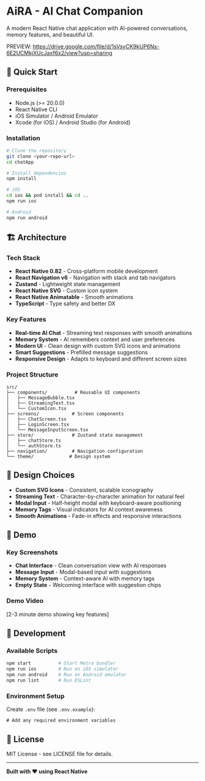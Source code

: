 # AiRA - AI Chat Companion

A modern React Native chat application with AI-powered conversations, memory features, and beautiful UI.

PREVIEW: https://drive.google.com/file/d/1sVsyCK9kUP6Ns-6E2UCMkjXUcJaxf6x2/view?usp=sharing

## 🚀 Quick Start

### Prerequisites

- Node.js (>= 20.0.0)
- React Native CLI
- iOS Simulator / Android Emulator
- Xcode (for iOS) / Android Studio (for Android)

### Installation

```bash
# Clone the repository
git clone <your-repo-url>
cd chatApp

# Install dependencies
npm install

# iOS
cd ios && pod install && cd ..
npm run ios

# Android
npm run android
```

## 🏗️ Architecture

### Tech Stack

- **React Native 0.82** - Cross-platform mobile development
- **React Navigation v6** - Navigation with stack and tab navigators
- **Zustand** - Lightweight state management
- **React Native SVG** - Custom icon system
- **React Native Animatable** - Smooth animations
- **TypeScript** - Type safety and better DX

### Key Features

- **Real-time AI Chat** - Streaming text responses with smooth animations
- **Memory System** - AI remembers context and user preferences
- **Modern UI** - Clean design with custom SVG icons and animations
- **Smart Suggestions** - Prefilled message suggestions
- **Responsive Design** - Adapts to keyboard and different screen sizes

### Project Structure

```
src/
├── components/          # Reusable UI components
│   ├── MessageBubble.tsx
│   ├── StreamingText.tsx
│   └── CustomIcon.tsx
├── screens/            # Screen components
│   ├── ChatScreen.tsx
│   ├── LoginScreen.tsx
│   └── MessageInputScreen.tsx
├── store/              # Zustand state management
│   ├── chatStore.ts
│   └── authStore.ts
├── navigation/         # Navigation configuration
└── theme/             # Design system
```

## 🎨 Design Choices

- **Custom SVG Icons** - Consistent, scalable iconography
- **Streaming Text** - Character-by-character animation for natural feel
- **Modal Input** - Half-height modal with keyboard-aware positioning
- **Memory Tags** - Visual indicators for AI context awareness
- **Smooth Animations** - Fade-in effects and responsive interactions

## 📱 Demo

### Key Screenshots

- **Chat Interface** - Clean conversation view with AI responses
- **Message Input** - Modal-based input with suggestions
- **Memory System** - Context-aware AI with memory tags
- **Empty State** - Welcoming interface with suggestion chips

### Demo Video

[2-3 minute demo showing key features]

## 🔧 Development

### Available Scripts

```bash
npm start          # Start Metro bundler
npm run ios        # Run on iOS simulator
npm run android    # Run on Android emulator
npm run lint       # Run ESLint
```

### Environment Setup

Create `.env` file (see `.env.example`):

```env
# Add any required environment variables
```

## 📄 License

MIT License - see LICENSE file for details.

---

**Built with ❤️ using React Native**
